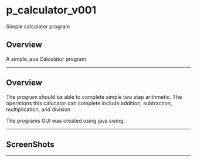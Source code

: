# p_calculator_v001
Simple calculator program

<h2> Overview </h2>
<p>A simple java Calculator program</p>
<hr>

<h2> Overview </h2>
<p>The program should be able to complete simple two step arithmetic. The operations this calucator can complete
include addition, subtraction, multiplication, and division

The programs GUI was created using java swing.</p>
<hr>

<h2> ScreenShots </h2>

<hr>
